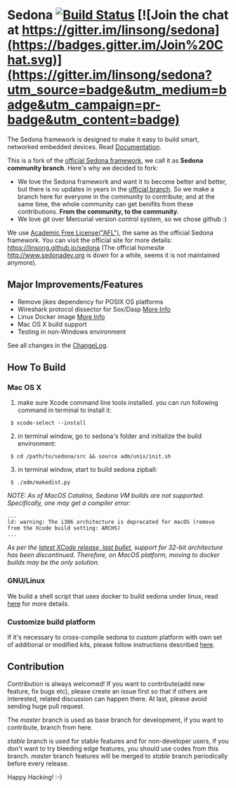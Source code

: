 # Sedona [![Build Status](https://travis-ci.org/linsong/sedona.svg?branch=master)](https://travis-ci.org/linsong/sedona) [![Join the chat at https://gitter.im/linsong/sedona](https://badges.gitter.im/Join%20Chat.svg)](https://gitter.im/linsong/sedona?utm_source=badge&utm_medium=badge&utm_campaign=pr-badge&utm_content=badge)



The Sedona framework is designed to make it easy to build smart, networked embedded devices. Read [Documentation](https://linsong.github.io/sedona/doc/index.html).

This is a fork of the [official Sedona framework](http://www.sedonadev.org), we call it as **Sedona community branch**. Here's why we decided to fork:
* We love the Sedona framework and want it to become better and better, but there is no updates in years in the [official branch](http://www.sedonadev.org). So we make a branch here for everyone in the community to contribute; and at the same time, the whole community can get benifits from these contributions. **From the community, to the community**.
* We love git over Mercurial version control system, so we chose github :)

We use [Academic Free License("AFL")](https://linsong.github.io/sedona/doc/license.html), the same as the official Sedona framework. You can visit the official site for more details: https://linsong.github.io/sedona (The official homesite http://www.sedonadev.org is down for a while, seems it is not maintained anymore).


## Major Improvements/Features
* Remove jikes dependency for POSIX OS platforms
* Wireshark protocol dissector for Sox/Dasp [More Info](./tools/README.md)
* Linux Docker image [More Info](./tools/README.md)
* Mac OS X build support
* Testing in non-Windows environment

See all changes in the [ChangeLog](ChangeLog.md).

## How To Build
### Mac OS X 
1. make sure Xcode command line tools installed. you can run following command in terminal to install it:
```
 $ xcode-select --install
```
2. in terminal window, go to sedona's folder and initialize the build environment:
```
 $ cd /path/to/sedona/src && source adm/unix/init.sh 
```
3. in terminal window, start to build sedona zipball:
```
 $ ./adm/makedist.py
```

_NOTE: As of MacOS Catalina, Sedona VM builds are not supported. Specifically, one may get a compiler error:_

```
...
ld: warning: The i386 architecture is deprecated for macOS (remove from the Xcode build setting: ARCHS)
...
```

_As per the [latest XCode release, last bullet](https://developer.apple.com/documentation/xcode_release_notes/xcode_10_release_notes#3035631), support for 32-bit architecture has been discontinued.
Therefore, on MacOS platform, moving to docker builds may be the only solution._

### GNU/Linux
We build a shell script that uses docker to build sedona under linux, read [here](./tools/README.md) for more details.

### Customize build platform
If it's necessary to cross-compile sedona to custom platform with own set of additional or modified kits, please follow instructions described [here](./adm/CustomBuild.md).

## Contribution
Contribution is always welcomed!  If you want to contribute(add new feature, fix bugs etc), please create an issue first so that if others are interested, related discussion can happen there. At last, please avoid sending huge pull request.

The *master* branch is used as base branch for development, if you want to contribute, branch from here.

 *stable* branch is used for stable features and for non-developer users, if you don't want to try bleeding edge features, you should use codes from this branch. *master* branch features will be merged to *stable* branch periodically before every release. 

Happy Hacking! :-)


